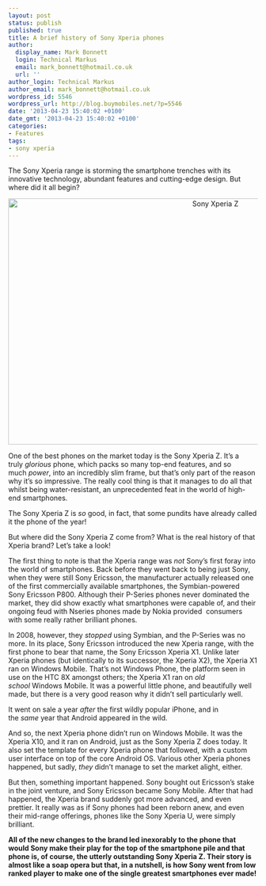 ```yaml
---
layout: post
status: publish
published: true
title: A brief history of Sony Xperia phones
author:
  display_name: Mark Bonnett
  login: Technical Markus
  email: mark_bonnett@hotmail.co.uk
  url: ''
author_login: Technical Markus
author_email: mark_bonnett@hotmail.co.uk
wordpress_id: 5546
wordpress_url: http://blog.buymobiles.net/?p=5546
date: '2013-04-23 15:40:02 +0100'
date_gmt: '2013-04-23 15:40:02 +0100'
categories:
- Features
tags:
- sony xperia
---
```

<p><span class="postStandFirst">The Sony Xperia range is storming the smartphone trenches with its innovative technology, abundant features and cutting-edge design. But where did it all begin?</span></p>
<p style="text-align: center;"><img class="size-full wp-image-5528 aligncenter" alt="Sony Xperia Z" src="https://a1comms-blog-buymobiles.storage.googleapis.com/2014/10/Sony-Xperia-Z-11-xl.jpg" width="821" height="497" /></p>
<p>One of the best phones on the market today is the&nbsp;Sony Xperia Z. It&rsquo;s a truly&nbsp;<em>glorious</em>&nbsp;phone, which packs so many top-end features, and so much&nbsp;<em>power</em>, into an incredibly slim frame, but that&rsquo;s only part of the reason why it&rsquo;s so impressive. The really cool thing is that it manages to do all that whilst being water-resistant, an unprecedented feat in the world of high-end smartphones.</p>
<p>The Sony Xperia Z is&nbsp;<em>so</em>&nbsp;good, in fact, that some pundits have already called it the phone of the year!</p>
<p>But where did the Sony Xperia Z come from? What is the real history of that Xperia brand? Let&rsquo;s take a look!</p>
<p>The first thing to note is that the Xperia range was&nbsp;<em>not</em>&nbsp;Sony&rsquo;s first foray into the world of smartphones. Back before they went back to being just Sony, when they were still Sony Ericsson, the manufacturer actually released one of the first commercially available smartphones, the Symbian-powered Sony Ericsson P800. Although their P-Series phones never dominated the market, they did show exactly what smartphones were capable of, and their ongoing feud with Nseries phones made by Nokia provided&nbsp; consumers with some really rather brilliant phones.</p>
<p>In 2008, however, they&nbsp;<em>stopped</em>&nbsp;using Symbian, and the P-Series was no more. In its place, Sony Ericsson introduced the new Xperia range, with the first phone to bear that name, the Sony Ericsson Xperia X1. Unlike later Xperia phones (but identically to its successor, the Xperia X2), the Xperia X1 ran on Windows Mobile. That&rsquo;s not Windows Phone, the platform seen in use on the HTC 8X amongst others; the Xperia X1 ran on&nbsp;<em>old school</em>&nbsp;Windows Mobile. It was a powerful little phone, and beautifully&nbsp;well made, but there is a very good reason why it didn&rsquo;t sell particularly well.</p>
<p>It went on sale a year&nbsp;<em>after</em>&nbsp;the first wildly popular iPhone, and in the&nbsp;<em>same</em>&nbsp;year that Android appeared in the wild.</p>
<p>And so, the next Xperia phone didn&rsquo;t run on Windows Mobile. It was the Xperia X10, and it ran on Android, just as the Sony Xperia Z does today. It also set the template for every Xperia phone that followed, with a custom user interface on top of the core Android OS. Various other Xperia phones happened, but sadly,&nbsp;<em>they</em>&nbsp;didn&rsquo;t manage to set the market alight, either.</p>
<p>But then, something important happened. Sony bought out Ericsson&rsquo;s stake in the joint venture, and Sony Ericsson became Sony Mobile. After that had happened, the Xperia brand suddenly got more advanced, and even prettier. It really was as if Sony phones had been reborn anew, and even their mid-range offerings, phones like the Sony Xperia U, were simply brilliant.</p>
<p><strong>All of the new changes to the brand led inexorably to the phone that would Sony make their play for the top of the smartphone pile and that phone is, of course, the utterly outstanding Sony Xperia Z. Their story is almost like a soap opera but that, in a nutshell, is how Sony went from low ranked player to make one of the single greatest smartphones ever made!</strong></p>
